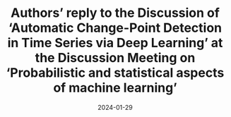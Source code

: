 ---
title: "Authors’ reply to the Discussion of ‘Automatic Change-Point Detection in Time Series via Deep Learning’ at the Discussion Meeting on ‘Probabilistic and statistical aspects of machine learning’"
collection: publications
category: manuscripts
permalink: /publication/2024-1-29JieAutoCPDResponse
date: 2024-01-29
venue: 'Journal of the Royal Statistical Society Series B'
paperurl: 'https://jieli12.github.io/files/papers/JRSSB-Authors-Response2024.pdf'
link: 'https://doi.org/10.1093/jrsssb/qkae008'
github: 'https://github.com/Jieli12/AutoCPD'
citation: '<b>Jie Li<sup>📧</sup></b>, Paul Fearnhead, Piotr Fryzlewicz and Tengyao Wang  (2024). Authors’ reply to the Discussion of ‘Automatic Change-Point Detection in Time Series via Deep Learning’ at the Discussion Meeting on ‘Probabilistic and statistical aspects of machine learning’. <i>Journal of the Royal Statistical Society Series B: Statistical Methodology</i>, Volume 86, Issue 2, April 2024, Pages 332–334, https://doi.org/10.1093/jrsssb/qkae008.'
---